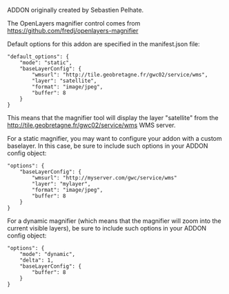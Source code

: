 ADDON originally created by Sebastien Pelhate.

The OpenLayers magnifier control comes from https://github.com/fredj/openlayers-magnifier


Default options for this addon are specified in the manifest.json file:

    "default_options": {
        "mode": "static",
        "baseLayerConfig": {
            "wmsurl": "http://tile.geobretagne.fr/gwc02/service/wms",
            "layer": "satellite",
            "format": "image/jpeg",
            "buffer": 8
        }
    }

This means that the magnifier tool will display the layer "satellite" from the http://tile.geobretagne.fr/gwc02/service/wms WMS server.

For a static magnifier, you may want to configure your addon with a custom baselayer.
In this case, be sure to include such options in your ADDON config object:

    "options": {
        "baseLayerConfig": {
            "wmsurl": "http://myserver.com/gwc/service/wms"
            "layer": "mylayer",
            "format": "image/jpeg",
            "buffer": 8
        }
    }


For a dynamic magnifier (which means that the magnifier will zoom into the current visible layers), be sure to include such options in your ADDON config object:

    "options": {
        "mode": "dynamic",
        "delta": 1,
        "baseLayerConfig": {
            "buffer": 8
        }
    }


